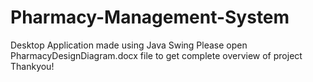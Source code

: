 # Pharmacy-Management-System
Desktop Application made using Java Swing
Please open PharmacyDesignDiagram.docx file to get complete overview of project
Thankyou!
